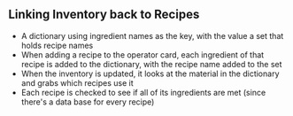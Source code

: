 ## Linking Inventory back to Recipes

* A dictionary using ingredient names as the key, with the value a set that holds recipe names
* When adding a recipe to the operator card, each ingredient of that recipe is added to the dictionary, with the recipe name added to the set
* When the inventory is updated, it looks at the material in the dictionary and grabs which recipes use it
* Each recipe is checked to see if all of its ingredients are met (since there's a data base for every recipe)